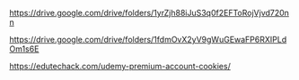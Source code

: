https://drive.google.com/drive/folders/1yrZjh88iJuS3q0f2EFToRojVjvd720nn

https://drive.google.com/drive/folders/1fdmOvX2yV9gWuGEwaFP6RXIPLdOm1s6E

https://edutechack.com/udemy-premium-account-cookies/
